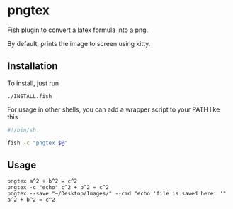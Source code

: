 # pngtex
Fish plugin to convert a latex formula into a png.

By default, prints the image to screen using kitty.

## Installation

To install, just run

```fish
./INSTALL.fish
```

For usage in other shells, you can add a wrapper script to your PATH like this

```sh
#!/bin/sh

fish -c "pngtex $@"
```


## Usage
```fish
pngtex a^2 + b^2 = c^2
pngtex -c "echo" c^2 + b^2 = c^2
pngtex --save "~/Desktop/Images/" --cmd "echo 'file is saved here: '" a^2 + b^2 = c^2
```

